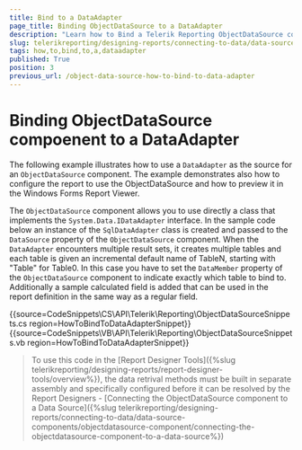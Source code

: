 ```yaml
---
title: Bind to a DataAdapter
page_title: Binding ObjectDataSource to a DataAdapter
description: "Learn how to Bind a Telerik Reporting ObjectDataSource compoenent to a DataAdapter after creating it with code."
slug: telerikreporting/designing-reports/connecting-to-data/data-source-components/objectdatasource-component/how-to/how-to-bind-to-a-dataadapter
tags: how,to,bind,to,a,dataadapter
published: True
position: 3
previous_url: /object-data-source-how-to-bind-to-data-adapter
---
```


# Binding ObjectDataSource compoenent to a DataAdapter

The following example illustrates how to use a `DataAdapter` as the source for an `ObjectDataSource` component. The example demonstrates also how to configure the report to use the ObjectDataSource and how to preview it in the Windows Forms Report Viewer.

The `ObjectDataSource` component allows you to use directly a class that implements the `System.Data.IDataAdapter` interface. In the sample code below an instance of the `SqlDataAdapter` class is created and passed to the `DataSource` property of the `ObjectDataSource` component. When the `DataAdapter` encounters multiple result sets, it creates multiple tables and each table is given an incremental default name of TableN, starting with "Table" for Table0. In this case you have to set the `DataMember` property of the `ObjectDataSource` component to indicate exactly which table to bind to. Additionally a sample calculated field is added that can be used in the report definition in the same way as a regular field.

{{source=CodeSnippets\CS\API\Telerik\Reporting\ObjectDataSourceSnippets.cs region=HowToBindToDataAdapterSnippet}}
{{source=CodeSnippets\VB\API\Telerik\Reporting\ObjectDataSourceSnippets.vb region=HowToBindToDataAdapterSnippet}}

> To use this code in the [Report Designer Tools]({%slug telerikreporting/designing-reports/report-designer-tools/overview%}), the data retrival methods must be built in separate assembly and specifically configured before it can be resolved by the Report Designers - [Connecting the ObjectDataSource component to a Data Source]({%slug telerikreporting/designing-reports/connecting-to-data/data-source-components/objectdatasource-component/connecting-the-objectdatasource-component-to-a-data-source%})
